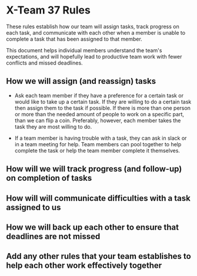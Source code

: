 # X-Team 37 Rules

These rules establish how our team will assign tasks,
track progress on each task, and communicate with each other 
when a member is unable to complete a task that has been assigned to that member.

This document helps individual members understand the team's expectations,
and will hopefully lead to productive team work with fewer conflicts
and missed deadlines.

## How we will assign (and reassign) tasks

* Ask each team member if they have a preference for a certain task or would like to take up a certain task. If they are willing to do a certain task then assign them to the task if possible. If there is more than one person or more than the needed amount of people to work on a specific part, than we can flip a coin. Preferably, however, each member takes the task they are most willing to do. 

* If a team member is having trouble with a task, they can ask in slack or in a team meeting for help. Team members can pool together to help complete the task or help the team member complete it themselves. 

## How will we will track progress (and follow-up) on completion of tasks



## How will will communicate difficulties with a task assigned to us



## How we will back up each other to ensure that deadlines are not missed



## Add any other rules that your team establishes to help each other work effectively together




